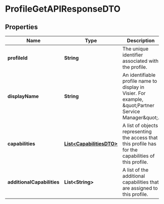 

# ProfileGetAPIResponseDTO


## Properties

| Name | Type | Description | Notes |
|------------ | ------------- | ------------- | -------------|
|**profileId** | **String** | The unique identifier associated with the profile. |  [optional] |
|**displayName** | **String** | An identifiable profile name to display in Visier. For example, \&quot;Partner Service Manager\&quot;. |  [optional] |
|**capabilities** | [**List&lt;CapabilitiesDTO&gt;**](CapabilitiesDTO.md) | A list of objects representing the access that this profile has for the capabilities of this profile. |  [optional] |
|**additionalCapabilities** | **List&lt;String&gt;** | A list of the additional capabilities that are assigned to this profile. |  [optional] |



